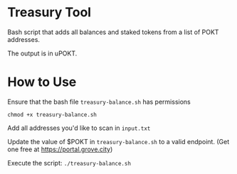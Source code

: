 # Treasury Tool

Bash script that adds all balances and staked tokens from a list of POKT addresses.

The output is in uPOKT.

# How to Use

Ensure that the bash file `treasury-balance.sh` has permissions

`chmod +x treasury-balance.sh`

Add all addresses you'd like to scan in `input.txt`

Update the value of $POKT in `treasury-balance.sh` to a valid endpoint.
(Get one free at https://portal.grove.city)

Execute the script: `./treasury-balance.sh`
